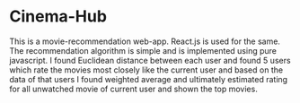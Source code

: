 # Cinema-Hub
This is a movie-recommendation web-app. React.js is used for the same.
The recommendation algorithm is simple and is implemented using pure javascript. I found Euclidean distance between each user and found 5 users which rate the movies most closely like the current user and based on the data of that users I found  weighted average and ultimately estimated rating  for all unwatched movie of current user and shown the top movies.
